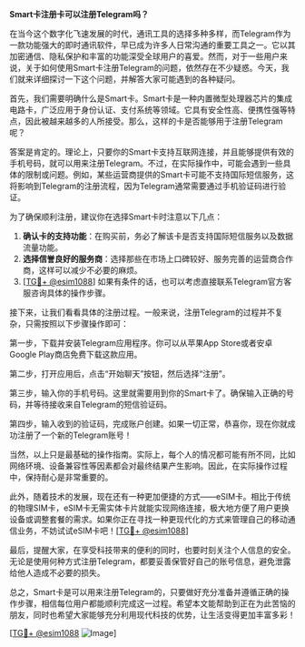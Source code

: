 **Smart卡注册卡可以注册Telegram吗？**

在当今这个数字化飞速发展的时代，通讯工具的选择多种多样，而Telegram作为一款功能强大的即时通讯软件，早已成为许多人日常沟通的重要工具之一。它以其加密通信、隐私保护和丰富的功能深受全球用户的喜爱。然而，对于一些用户来说，关于如何使用Smart卡注册Telegram的问题，依然存在不少疑惑。今天，我们就来详细探讨一下这个问题，并解答大家可能遇到的各种疑问。

首先，我们需要明确什么是Smart卡。Smart卡是一种内置微型处理器芯片的集成电路卡，广泛应用于身份认证、支付系统等领域。它具有安全性高、便携性强等特点，因此被越来越多的人所接受。那么，这样的卡是否能够用于注册Telegram呢？

答案是肯定的。理论上，只要你的Smart卡支持互联网连接，并且能够提供有效的手机号码，就可以用来注册Telegram。不过，在实际操作中，可能会遇到一些具体的限制或问题。例如，某些运营商提供的Smart卡可能不支持国际短信服务，这将影响到Telegram的注册流程，因为Telegram通常需要通过手机验证码进行验证。

为了确保顺利注册，建议你在选择Smart卡时注意以下几点：

1. **确认卡的支持功能**：在购买前，务必了解该卡是否支持国际短信服务以及数据流量功能。
2. **选择信誉良好的服务商**：选择那些在市场上口碑较好、服务完善的运营商合作商，这样可以减少不必要的麻烦。
3. [[TG💪+ @esim1088](https://t.me/s/esim1088)] 如果有条件的话，也可以考虑直接联系Telegram官方客服咨询具体的操作步骤。

接下来，让我们看看具体的注册过程。一般来说，注册Telegram的过程并不复杂，只需按照以下步骤操作即可：

第一步，下载并安装Telegram应用程序。你可以从苹果App Store或者安卓Google Play商店免费下载这款应用。

第二步，打开应用后，点击“开始聊天”按钮，然后选择“注册”。

第三步，输入你的手机号码。这里就需要用到你的Smart卡了。确保输入正确的号码，并等待接收来自Telegram的短信验证码。

第四步，输入收到的验证码，完成账户创建。如果一切正常，恭喜你，现在你就成功注册了一个新的Telegram账号！

当然，以上只是最基础的操作指南。实际上，每个人的情况都可能有所不同，比如网络环境、设备兼容性等因素都会对最终结果产生影响。因此，在实际操作过程中，保持耐心是非常重要的。

此外，随着技术的发展，现在还有一种更加便捷的方式——eSIM卡。相比于传统的物理SIM卡，eSIM卡无需实体卡片就能实现网络连接，极大地方便了用户更换设备或调整套餐的需求。如果你正在寻找一种更现代化的方式来管理自己的移动通信业务，不妨试试eSIM卡吧！[[TG💪+ @esim1088](https://t.me/s/esim1088)]

最后，提醒大家，在享受科技带来的便利的同时，也要时刻关注个人信息的安全。无论是使用何种方式注册Telegram，都要妥善保管好自己的账号信息，避免泄露给他人造成不必要的损失。

总之，Smart卡是可以用来注册Telegram的，只要做好充分准备并遵循正确的操作步骤，相信每位用户都能顺利完成这一过程。希望本文能帮助到正在为此苦恼的朋友，同时也希望大家能够充分利用现代科技的优势，让生活变得更加丰富多彩！

[[TG💪+ @esim1088](https://t.me/s/esim1088) ![Image](https://i.postimg.cc/4NQfJmqS/Snipaste-2025-05-13-00-14-12.png)]